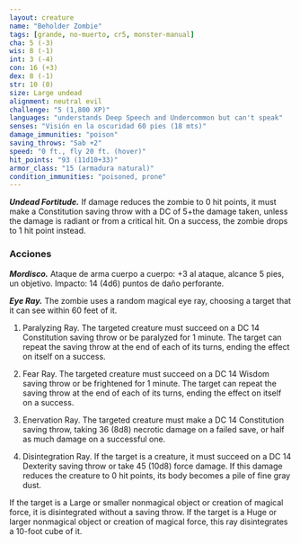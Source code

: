 ```yaml
---
layout: creature
name: "Beholder Zombie"
tags: [grande, no-muerto, cr5, monster-manual]
cha: 5 (-3)
wis: 8 (-1)
int: 3 (-4)
con: 16 (+3)
dex: 8 (-1)
str: 10 (0)
size: Large undead
alignment: neutral evil
challenge: "5 (1,800 XP)"
languages: "understands Deep Speech and Undercommon but can't speak"
senses: "Visión en la oscuridad 60 pies (18 mts)"
damage_immunities: "poison"
saving_throws: "Sab +2"
speed: "0 ft., fly 20 ft. (hover)"
hit_points: "93 (11d10+33)"
armor_class: "15 (armadura natural)"
condition_immunities: "poisoned, prone"
---
```


***Undead Fortitude.*** If damage reduces the zombie to 0 hit points, it must make a Constitution saving throw with a DC of 5+the damage taken, unless the damage is radiant or from a critical hit. On a success, the zombie drops to 1 hit point instead.

### Acciones

***Mordisco.*** Ataque de arma cuerpo a cuerpo: +3 al ataque, alcance 5 pies, un objetivo. Impacto: 14 (4d6) puntos de daño perforante.

***Eye Ray.*** The zombie uses a random magical eye ray, choosing a target that it can see within 60 feet of it.

1. Paralyzing Ray. The targeted creature must succeed on a DC 14 Constitution saving throw or be paralyzed for 1 minute. The target can repeat the saving throw at the end of each of its turns, ending the effect on itself on a success.

2. Fear Ray. The targeted creature must succeed on a DC 14 Wisdom saving throw or be frightened for 1 minute. The target can repeat the saving throw at the end of each of its turns, ending the effect on itself on a success.

3. Enervation Ray. The targeted creature must make a DC 14 Constitution saving throw, taking 36 (8d8) necrotic damage on a failed save, or half as much damage on a successful one.

4. Disintegration Ray. If the target is a creature, it must succeed on a DC 14 Dexterity saving throw or take 45 (10d8) force damage. If this damage reduces the creature to 0 hit points, its body becomes a pile of fine gray dust.

If the target is a Large or smaller nonmagical object or creation of magical force, it is disintegrated without a saving throw. If the target is a Huge or larger nonmagical object or creation of magical force, this ray disintegrates a 10-foot cube of it.